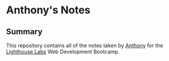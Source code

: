 # Anthony's Notes
## Summary 

This repository contains all of the notes taken by [Anthony](https://github.com/anthonyshadow) for the [Lighthouse Labs](https://www.lighthouselabs.ca/) Web Development Bootcamp.
